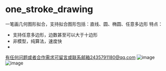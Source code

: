 # one_stroke_drawing
一笔画几何图形拟合，支持拟合图形包括：直线、圆、椭圆、任意多边形
特点：
- 支持任意多边形，边数甚至可以大于十边形
- 非模型，纯算法，速度快
- 
有任何问题或者合作需求可留言或联系邮箱2435791180@qq.com
![image](https://github.com/2435791180/one_stroke_drawing/tree/main/res/demo1.gif)
![image](https://github.com/2435791180/one_stroke_drawing/tree/main/res/demo2.gif)
